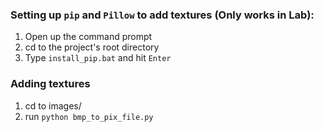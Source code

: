 ### Setting up `pip` and `Pillow` to add textures (Only works in Lab):
1. Open up the command prompt
2. cd to the project's root directory
3. Type `install_pip.bat` and hit `Enter`

### Adding textures
1. cd to images/
2. run `python bmp_to_pix_file.py`
